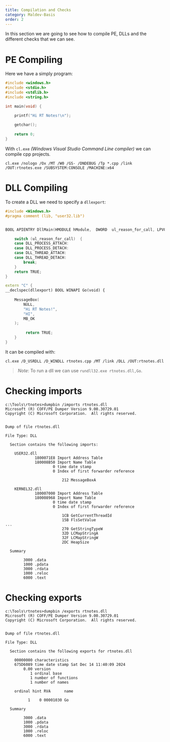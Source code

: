 ```yaml
---
title: Compilation and Checks
category: Maldev-Basis
order: 2
---
```


In this section we are going to see how to compile PE, DLLs and the different checks that we can see.

# PE Compiling

Here we have a simply program:

```cpp
#include <windows.h>
#include <stdio.h>
#include <stdlib.h>
#include <string.h>

int main(void) {

	printf("Hi RT Notes!\n");
	
	getchar();
    
	return 0;
}
```

With `cl.exe` *(Windows Visual Studio Command Line compiler)* we can compile cpp projects.

```
cl.exe /nologo /Ox /MT /W0 /GS- /DNDEBUG /Tp *.cpp /link /OUT:rtnotes.exe /SUBSYSTEM:CONSOLE /MACHINE:x64
```

# DLL Compiling

To create a DLL we need to specify a `dllexport`:

```cpp
#include <Windows.h>
#pragma comment (lib, "user32.lib")


BOOL APIENTRY DllMain(HMODULE hModule,  DWORD  ul_reason_for_call, LPVOID lpReserved) {

    switch (ul_reason_for_call)  {
    case DLL_PROCESS_ATTACH:
    case DLL_PROCESS_DETACH:
    case DLL_THREAD_ATTACH:
    case DLL_THREAD_DETACH:
        break;
    }
    return TRUE;
}

extern "C" {
__declspec(dllexport) BOOL WINAPI Go(void) {
	
	MessageBox(
		NULL,
		"Hi RT Notes!",
		"HI",
        MB_OK
	);
	 
		 return TRUE;
	}
}
```

It can be compiled with:

```
cl.exe /D_USRDLL /D_WINDLL rtnotes.cpp /MT /link /DLL /OUT:rtnotes.dll
```

> *Note*: To run a dll we can use `rundll32.exe rtnotes.dll,Go`.

# Checking imports

```
c:\Tools\rtnotes>dumpbin /imports rtnotes.dll
Microsoft (R) COFF/PE Dumper Version 9.00.30729.01
Copyright (C) Microsoft Corporation.  All rights reserved.


Dump of file rtnotes.dll

File Type: DLL

  Section contains the following imports:

    USER32.dll
             1800071E8 Import Address Table
             180008B50 Import Name Table
                     0 time date stamp
                     0 Index of first forwarder reference

                         212 MessageBoxA

    KERNEL32.dll
             180007000 Import Address Table
             180008968 Import Name Table
                     0 time date stamp
                     0 Index of first forwarder reference

                         1CB GetCurrentThreadId
                         15B FlsSetValue
...
                         270 GetStringTypeW
                         32D LCMapStringA
                         32F LCMapStringW
                         2DC HeapSize

  Summary

        3000 .data
        1000 .pdata
        3000 .rdata
        1000 .reloc
        6000 .text
```        

# Checking exports

```
c:\Tools\rtnotes>dumpbin /exports rtnotes.dll
Microsoft (R) COFF/PE Dumper Version 9.00.30729.01
Copyright (C) Microsoft Corporation.  All rights reserved.


Dump of file rtnotes.dll

File Type: DLL

  Section contains the following exports for rtnotes.dll

    00000000 characteristics
    675D6089 time date stamp Sat Dec 14 11:40:09 2024
        0.00 version
           1 ordinal base
           1 number of functions
           1 number of names

    ordinal hint RVA      name

          1    0 00001030 Go

  Summary

        3000 .data
        1000 .pdata
        3000 .rdata
        1000 .reloc
        6000 .text
```